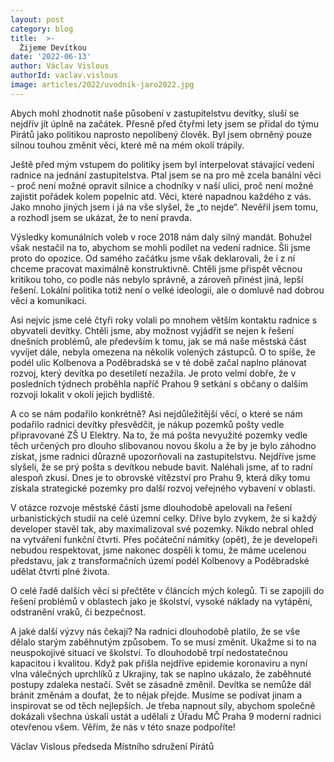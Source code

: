 ```yaml
---
layout: post
category: blog
title:  >-
  Žijeme Devítkou
date: '2022-06-13'
author: Václav Vislous
authorId: vaclav.vislous
image: articles/2022/uvodnik-jaro2022.jpg
---
```

Abych mohl zhodnotit naše působení v zastupitelstvu devítky, sluší se nejdřív jít úplně na začátek. Přesně před čtyřmi lety jsem se přidal do týmu Pirátů jako politikou naprosto nepolíbený člověk. Byl jsem obrněný pouze silnou touhou změnit věci, které mě na mém okolí trápily.

Ještě před mým vstupem do politiky jsem byl interpelovat stávající vedení radnice na jednání zastupitelstva. Ptal jsem se na pro mě zcela banální věci - proč není možné opravit silnice a chodníky v naší ulici, proč není možné zajistit pořádek kolem popelnic atd. Věci, které napadnou každého z vás. Jako mnoho jiných jsem i já na vše slyšel, že „to nejde“. Nevěřil jsem tomu, a rozhodl jsem se ukázat, že to není pravda.

Výsledky komunálních voleb v roce 2018 nám daly silný mandát. Bohužel však nestačil na to, abychom se mohli podílet na vedení radnice. Šli jsme proto do opozice. Od samého začátku jsme však deklarovali, že i z ní chceme pracovat maximálně konstruktivně. Chtěli jsme přispět věcnou kritikou toho, co podle nás nebylo správně, a zároveň přinést jiná, lepší řešení. Lokální politika totiž není o velké ideologii, ale o domluvě nad dobrou věcí a komunikaci.

Asi nejvíc jsme celé čtyři roky volali po mnohem větším kontaktu radnice s obyvateli devítky. Chtěli jsme, aby možnost vyjádřit se nejen k řešení dnešních problémů, ale především k tomu, jak se má naše městská část vyvíjet dále, nebyla omezena na několik volených zástupců. O to spíše, že podél ulic Kolbenova a Poděbradská se v té době začal naplno plánovat rozvoj, který devítka po desetiletí nezažila. Je proto velmi dobře, že v posledních týdnech proběhla napříč Prahou 9 setkání s občany o dalším rozvoji lokalit v okolí jejich bydliště.

A co se nám podařilo konkrétně? Asi nejdůležitější věcí, o které se nám podařilo radnici devítky přesvědčit, je nákup pozemků pošty vedle připravované ZŠ U Elektry. Na to, že má pošta nevyužité pozemky vedle těch určených pro dlouho slibovanou novou školu a že by je bylo záhodno získat, jsme radnici důrazně upozorňovali na zastupitelstvu. Nejdříve jsme slyšeli, že se prý pošta s devítkou nebude bavit. Naléhali jsme, ať to radní alespoň zkusí. Dnes je to obrovské vítězství pro Prahu 9, která díky tomu získala strategické pozemky pro další rozvoj veřejného vybavení v oblasti.

V otázce rozvoje městské části jsme dlouhodobě apelovali na řešení urbanistických studií na celé územní celky. Dříve bylo zvykem, že si každý developer stavěl tak, aby maximalizoval své pozemky. Nikdo nebral ohled na vytváření funkční čtvrti. Přes počáteční námitky (opět), že je developeři nebudou respektovat, jsme nakonec dospěli k tomu, že máme ucelenou představu, jak z transformačních území podél Kolbenovy a Poděbradské udělat čtvrti plné života. 

O celé řadě dalších věcí si přečtěte v článcích mých kolegů. Ti se zapojili do řešení problémů v oblastech jako je školství, vysoké náklady na vytápění, odstranění vraků, či bezpečnost.

A jaké další výzvy nás čekají? Na radnici dlouhodobě platilo, že se vše dělalo starým zaběhnutým způsobem. To se musí změnit. Ukažme si to na
neuspokojivé situaci ve školství. To dlouhodobě trpí nedostatečnou kapacitou i kvalitou. Když pak přišla nejdříve epidemie koronaviru a nyní vlna válečných uprchlíků z Ukrajiny, tak se naplno ukázalo, že zaběhnuté postupy zdaleka nestačí. Svět se zásadně změnil. Devítka se nemůže dál bránit změnám a doufat, že to nějak přejde. Musíme se podívat jinam a inspirovat se od těch nejlepších. Je třeba napnout síly, abychom společně dokázali všechna úskalí ustát a udělali z Úřadu MČ Praha 9 moderní radnici otevřenou všem. Věřím, že nás v této snaze podpoříte!

Václav Vislous
předseda Místního sdružení Pirátů